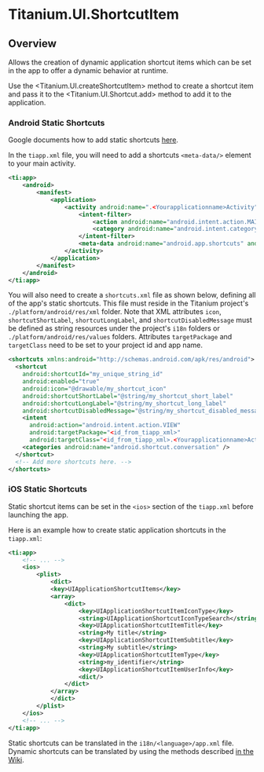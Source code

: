 # Titanium.UI.ShortcutItem

<TypeHeader/>

## Overview

Allows the creation of dynamic application shortcut items which can be set in the app to 
offer a dynamic behavior at runtime.

Use the <Titanium.UI.createShortcutItem> method to create a shortcut item and pass it to
the <Titanium.UI.Shortcut.add> method to add it to the application.

### Android Static Shortcuts
Google documents how to add static shortcuts
[here](https://developer.android.com/guide/topics/ui/shortcuts/creating-shortcuts#static).

In the `tiapp.xml` file, you will need to add a shortcuts `<meta-data/>` element to your main activity.
``` xml
<ti:app>
    <android>
        <manifest>
            <application>
                <activity android:name=".<Yourapplicationname>Activity">
                    <intent-filter>
                        <action android:name="android.intent.action.MAIN"/>
                        <category android:name="android.intent.category.LAUNCHER"/>
                    </intent-filter>
                    <meta-data android:name="android.app.shortcuts" android:resource="@xml/shortcuts"/>
                </activity>
            </application>
        </manifest>
    </android>
</ti:app>
```

You will also need to create a `shortcuts.xml` file as shown below, defining all of the app's static shortcuts.
This file must reside in the Titanium project's `./platform/android/res/xml` folder. Note that XML attributes
`icon`, `shortcutShortLabel`, `shortcutLongLabel`, and `shortcutDisabledMessage` must be defined as string
resources under the project's `i18n` folders or `./platform/android/res/values` folders.
Attributes `targetPackage` and `targetClass` need to be set to your project id and app name.
``` xml
<shortcuts xmlns:android="http://schemas.android.com/apk/res/android">
  <shortcut
    android:shortcutId="my_unique_string_id"
    android:enabled="true"
    android:icon="@drawable/my_shortcut_icon"
    android:shortcutShortLabel="@string/my_shortcut_short_label"
    android:shortcutLongLabel="@string/my_shortcut_long_label"
    android:shortcutDisabledMessage="@string/my_shortcut_disabled_message">
    <intent
      android:action="android.intent.action.VIEW"
      android:targetPackage="<id_from_tiapp_xml>"
      android:targetClass="<id_from_tiapp_xml>.<Yourapplicationname>Activity" />
    <categories android:name="android.shortcut.conversation" />
  </shortcut>
  <!-- Add more shortcuts here. -->
</shortcuts>
```

### iOS Static Shortcuts
Static shortcut items can be set in the `<ios>` section of the `tiapp.xml` before launching the app.

Here is an example how to create static application shortcuts in the `tiapp.xml`:
``` xml
<ti:app>
    <!-- ... -->
    <ios>
        <plist>  
            <dict>
            <key>UIApplicationShortcutItems</key>
            <array>
                <dict>
                    <key>UIApplicationShortcutItemIconType</key>
                    <string>UIApplicationShortcutIconTypeSearch</string>
                    <key>UIApplicationShortcutItemTitle</key>
                    <string>My title</string>
                    <key>UIApplicationShortcutItemSubtitle</key>
                    <string>My subtitle</string>
                    <key>UIApplicationShortcutItemType</key>
                    <string>my_identifier</string>
                    <key>UIApplicationShortcutItemUserInfo</key>
                    <dict/>
                </dict>
            </array>
            </dict> 
        </plist> 
    </ios>
    <!-- ... -->
</ti:app>
```
Static shortcuts can be translated in the `i18n/<language>/app.xml` file. Dynamic shortcuts can be translated by using the
methods described [in the Wiki](https://wiki.appcelerator.org/display/guides2/Internationalization).

<ApiDocs/>
